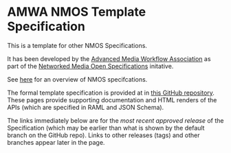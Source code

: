 # AMWA NMOS Template Specification

This is a template for other NMOS Specifications.

It has been developed by the [Advanced Media Workflow Association](https://www.amwa.tv) as part of the [Networked Media Open Specifications](https://www.nmos.tv) initative.

See [here](https://amwa-tv.github.io/nmos) for an overview of NMOS specifcations.

The formal template specification is provided at in [this GitHub repository](https://github.com/AMWA-TV/nmos-template). These pages provide supporting documentation and HTML renders of the APIs (which are specified in RAML and JSON Schema).

The links immediately below are for the _most recent approved release_ of the Specification (which may be earlier than what is shown by the default branch on the GitHub repo). Links to other releases (tags) and other branches appear later in the page.

